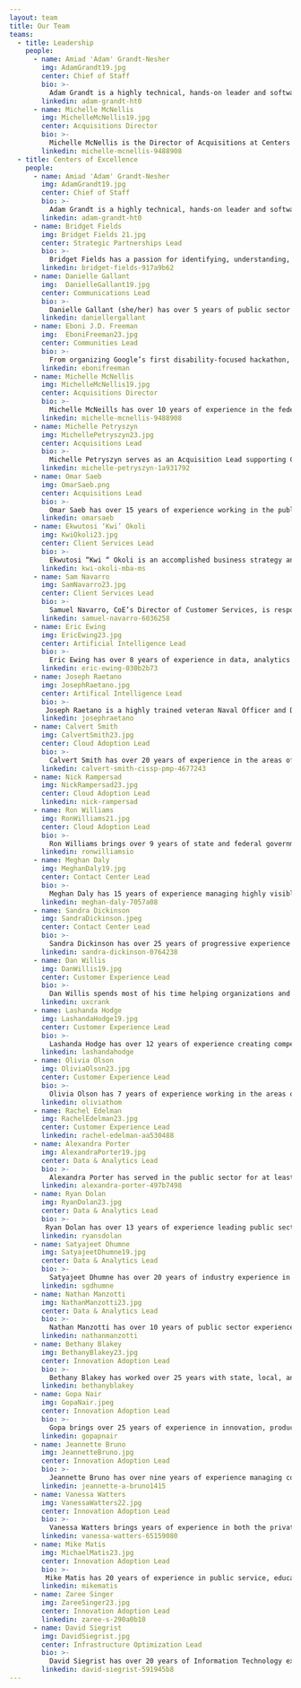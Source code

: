 ```yaml
---
layout: team
title: Our Team
teams:
  - title: Leadership
    people:
      - name: Amiad 'Adam' Grandt-Nesher
        img: AdamGrandt19.jpg
        center: Chief of Staff
        bio: >-
          Adam Grandt is a highly technical, hands-on leader and software architect with an agile skillset.  Grandt has a proven track record of effecting technological evolution to meet organizational needs. At the CoE Grandt leads the Cloud Adoption and Infrastructure Optimization Centers, while directing agency efforts to optimize IT infrastructure at an enterprise level. Grandt helps agencies plan lasting and resilient modernization efforts by introducing best practices in infrastructure architecture and systems development. Grandt’s projects have included the acquisition of modern mainframe hardware and the migration process of critical governmentwide applications.  Prior to joining the CoE, Grandt launched several financial technology companies and partnered with federal and local law enforcement agencies to build systems to reduce human trafficking and internet crimes against children. 
        linkedin: adam-grandt-ht0
      - name: Michelle McNellis
        img: MichelleMcNellis19.jpg
        center: Acquisitions Director 
        bio: >-
          Michelle McNellis is the Director of Acquisitions at Centers of Excellence (CoE) in GSA’s Technology Transformation Service. Michelle has over 15 years of experience of managing complex Information Technology acquisitions for the United States Government. In her current role, she is responsible for creating, implementing, and finding innovative solutions to help the government modernize their technology through acquisition strategies and procurement methodologies, with recognition of her work as FedScoop Top 50 Innovation of the Year Nominee. She leads a cross-functional team of highly-advanced technical and acquisition experts who have been recognized across the public and private sector as innovators in digital services. 
        linkedin: michelle-mcnellis-9488908 
  - title: Centers of Excellence
    people:
      - name: Amiad 'Adam' Grandt-Nesher
        img: AdamGrandt19.jpg
        center: Chief of Staff
        bio: >-
          Adam Grandt is a highly technical, hands-on leader and software architect with an agile skillset.  Grandt has a proven track record of effecting technological evolution to meet organizational needs. At the CoE Grandt leads the Cloud Adoption and Infrastructure Optimization Centers, while directing agency efforts to optimize IT infrastructure at an enterprise level. Grandt helps agencies plan lasting and resilient modernization efforts by introducing best practices in infrastructure architecture and systems development. Grandt’s projects have included the acquisition of modern mainframe hardware and the migration process of critical governmentwide applications.  Prior to joining the CoE, Grandt launched several financial technology companies and partnered with federal and local law enforcement agencies to build systems to reduce human trafficking and internet crimes against children. 
        linkedin: adam-grandt-ht0
      - name: Bridget Fields
        img: Bridget Fields 21.jpg
        center: Strategic Partnerships Lead        
        bio: >-
          Bridget Fields has a passion for identifying, understanding, and then developing solutions to challenges facing individual users and enterprises alike. Bringing more than 10 years of public sector experience to her role as the Director for Strategic Partnerships and Client Success, she supports federal agencies with their IT modernization efforts. She is driven to help teams achieve their organizational and professional missions by adopting the principles, products, and practices that have proven to be successful - as well as those that will be influential in the future. She is the recipient of the Special Act Award in 2018, 2022 and the Service to the Citizen award in 2021.  
        linkedin: bridget-fields-917a9b62
      - name: Danielle Gallant
        img:  DanielleGallant19.jpg
        center: Communications Lead
        bio: >-
          Danielle Gallant (she/her) has over 5 years of public sector experience supporting high visibility, government-wide programs. At the CoE, Gallant serves as a User Experience and Content Designer. Gallant manages the CoE website, supports UX strategy for other digital products, and supports digital communication initiatives.  Gallant engages with CoE experts and stakeholders to produce content and design that is innovative and meaningful. 
        linkedin: daniellergallant    
      - name: Eboni J.D. Freeman
        img:  EboniFreeman23.jpg
        center: Communities Lead 
        bio: >-
          From organizing Google’s first disability-focused hackathon, to expanding grant access for young artists across the Front Range, to amplifying the impact of 300+ grassroots nonprofits, Eboni J.D. Freeman is dedicated to the underestimated. Eboni launched her first startup - Ability Enabled - to create more inclusive working environments for People with Disabilities (PWDs). After co-publishing Ability Enabled's workplace inclusion guidebook, Eboni joined Google as a Solutions Consultant, Hackathon Organizer, and Accessibility Educator. With her days dedicated to service design, customer experience optimization, and product management, Eboni spent her nights founding her interdisciplinary practice - Wonder Stars of the Universe - encouraging creative tension as Vice Chair of the Boulder Art Commission, and motivating entrepreneurs as a Pitch Coach for the University of Colorado, Boulder. Before joining the COE, she served as Senior Director of Programs for an international entrepreneurship accelerator serving founders focused on UN Sustainable Development Goals.
        linkedin: ebonifreeman
      - name: Michelle McNellis
        img: MichelleMcNellis19.jpg
        center: Acquisitions Director 
        bio: >-
          Michelle McNeills has over 10 years of experience in the federal government. As the CoE Acquisition Lead, McNellis ensures that CoE procurement packages are compliant with Federal Acquisition Regulations and innovative in their acquisition approach. Prior to joining CoE, McNellis served as the Director of Acquisitions at TTS Solutions. McNellis led the very first procurements awarded by TTS and 18F including the TTS Bug Bounty program. McNellis has also served as an acquisition subject matter expert for GSA’s Public Buildings Service in GSA and the U.S. Coast Guard. 
        linkedin: michelle-mcnellis-9488908  
      - name: Michelle Petryszyn
        img: MichellePetryszyn23.jpg
        center: Acquisitions Lead 
        bio: >-
          Michelle Petryszyn serves as an Acquisition Lead supporting CoE’s partner agencies in implementing modern acquisition techniques to support their IT modernization efforts. Prior to joining CoE, Petryszyn held positions across GSA in TTS’ Office of Acquisition, FAS’ Office of Information Technology Category, and the Office of Travel, Transportation, and Logistics Category. Petryszyn has a Bachelor of Science degree in Finance from Pennsylvania State University. 
        linkedin: michelle-petryszyn-1a931792   
      - name: Omar Saeb
        img: OmarSaeb.png
        center: Acquisitions Lead
        bio: >-
          Omar Saeb has over 15 years of experience working in the public and private sectors with a background in managing complex contracts and program delivery. Within the CoE acquisitions team, Omar leads the technical assistance program supporting foreign technical assistance engagement in the area of public procurement and works with federal agencies on acquisition strategies and procurement methodologies. He also serves as a procurement expert on international technical assistance programs for the Department of Commerce Commercial Law Development Program. Prior to joining CoE, Omar was the Program Manager of the $50 Billion Alliant 2 Information Technology Government-Wide Acquisition Contract. He worked with a number of federal agencies and military commands on acquisition and contract formation strategies under Alliant 2. His federal career encompasses broad acquisition experience working as a warranted Senior Contracting Officer at The White House during the Obama Administration and in the Department of the Navy at the Naval Information Warfare Center Pacific. Prior to his Government service, Omar spent time in the financial sector working for domestic and international financial institutions. 
        linkedin: omarsaeb
      - name: Ekwutosi ‘Kwi’ Okoli
        img: KwiOkoli23.jpg
        center: Client Services Lead
        bio: >-
          Ekwutosi “Kwi “ Okoli is an accomplished business strategy and IT program management leader with over 17 years of experience leading cross-functional teams in  delivering modern IT systems, products and services which drive innovation and performance enhancement. Kwi has worked in both the private and public sector including Mercedes Benz USA, Humana and most recently the Texas Education Agency, where she managed software development initiatives for a state agency system supporting more than 5.3M students throughout the State of Texas. Kwi also partners actively with nonprofits in her community to teach project management skills to high school and university students. Kwi has an MBA from Fordham University and an MS in Global Management Systems from the Thunderbird School of Global Management. She is certified in agile and project management methodologies and holds ScrumMaster (SCM) and Project Management Professional (PMP) certifications.  
        linkedin: kwi-okoli-mba-ms
      - name: Sam Navarro
        img: SamNavarro23.jpg
        center: Client Services Lead
        bio: >-
          Samuel Navarro, CoE’s Director of Customer Services, is responsible for planning and implementing customer development strategies including the support of operational capabilities. Since 2014, Navarro has held positions across GSA including Wireless Mobility Program Manager, Contract Modifications Manager, and Contracting Officer Representative for the third largest network and telecommunications contract in the agency. Prior to joining CoE, Navarro served as the Director for GSA’s Customer Strategic Solutions Division (CSSD). He also held the position of Federal Agency Manager assisting agencies in modernizing their network infrastructure across the United States. 
        linkedin: samuel-navarro-6036258
      - name: Eric Ewing
        img: EricEwing23.jpg  
        center: Artificial Intelligence Lead
        bio: >-
          Eric Ewing has over 8 years of experience in data, analytics and artificial intelligence initiatives.  Eric has served as a senior advisor to multiple federal Chief Data Officers, providing leadership, guidance, and expertise into enterprise modernization initiatives. With the CoE, Ewing consolidates and organizes long and short term strategy for data and AI while leading initiatives for the management of data as a strategic asset. Prior to joining the CoE, Eric was a data scientist and senior consultant leading key analytics programs, AI research and development, and IT supply chain security initiatives with both private and public sector partners.
        linkedin: eric-ewing-030b2b73 
      - name: Joseph Raetano        
        img: JosephRaetano.jpg
        center: Artifical Intelligence Lead
        bio: >-
         Joseph Raetano is a highly trained veteran Naval Officer and Department of Energy researcher with research and development (R&D) innovation experience. Raetano has been consistently selected and trusted throughout his career to develop successful special technical programs. He has over 3 years of experience developing new programs in Artificial Intelligence/Machine Learning and over 15 years of offensive and defensive cyberspace R&D testing and operations experience. His skills have been utilized in concept development that set cyber vision, strategy, and implementation at the national and service level. He also has over 10 years of Explosive Ordnance Disposal experience. Raetano’s career is supported by a MS Computer Science and Ph.D. candidacy in Computer Science focusing on Edge Artificial Intelligence. 
        linkedin: josephraetano
      - name: Calvert Smith
        img: CalvertSmith23.jpg
        center: Cloud Adoption Lead
        bio: >-
          Calvert Smith has over 20 years of experience in the areas of tech innovation, cloud computing, application development, website management, business intelligence, project management, and vendor/contract management. At the CoE, Smith assists in IT modernization Cloud Adoption efforts with agencies across the federal government. His projects include analyzing current systems and applications to provide recommendations for planning cloud migration; and implementing cloud governance models incorporating best practices from both government and commercial areas that allow strategic oversight of cloud programs. Smith has recently been awarded the Discovery and Innovation in Government IT Award for Open Data Initiatives within the public sector.
        linkedin: calvert-smith-cissp-pmp-4677243     
      - name: Nick Rampersad
        img: NickRampersad23.jpg
        center: Cloud Adoption Lead
        linkedin: nick-rampersad
      - name: Ron Williams
        img: RonWilliams21.jpg
        center: Cloud Adoption Lead
        bio: >-
          Ron Williams brings over 9 years of state and federal government experience to his role as Cloud Adoption Lead. Williams supports federal agencies with adoption of modern cloud native DevOps and Security practices. Williams helps partners identify and overcome challenges faced when transitioning to cloud services. Previously, Williams served as the Deputy Director for Cloud.gov, and the Director of IT for USDA Communications working on USDA.gov, ChooseMyPlate.gov, Farmers.gov, other public facing websites. As an open-source advocate, Ron focuses on deploying disruptive technologies within public sector institutions to improve services provided to the general public.
        linkedin: ronwilliamsio      
      - name: Meghan Daly
        img: MeghanDaly19.jpg
        center: Contact Center Lead
        bio: >-
          Meghan Daly has 15 years of experience managing highly visible projects in the federal government, with 10 years at GSA. With the CoE, focused on Contact Centers and Customer Experience, Daly’s projects include strategizing with senior leaders to identify clear key priorities and opportunities to modernize IT, performing research on available intelligent systems solutions to enable robotic process automation (RPA), artificial intelligence (AI) and other intelligent systems, and overseeing IT modernization projects at the United States Departments of Agriculture (USDA) and Housing and Urban Development (HUD). Daly has led IT Modernization projects and initiatives valued at $80M at three federal agencies.  
        linkedin: meghan-daly-7057a08
      - name: Sandra Dickinson
        img: SandraDickinson.jpeg
        center: Contact Center Lead
        bio: >-
          Sandra Dickinson has over 25 years of progressive experience in the contact center/operations field including over 17 years of corporate-level responsibilities. With the CoE, Dickinson leads team efforts to modernize contact centers at partner agencies, including the implementation phases for OneUSDA Contact Center. Dickinson engages with partner agency stakeholders and collaborate to determine best practices for contact center infrastructure, staffing, and technology implementation.
        linkedin: sandra-dickinson-0764238
      - name: Dan Willis
        img: DanWillis19.jpg
        center: Customer Experience Lead
        bio: >-
          Dan Willis spends most of his time helping organizations and their leaders define and address the critical needs of their most important customers. Willis has provided leadership and innovative solutions in the government, commercial, and nonprofit sectors. Willis is an expert in design, design management, DesignOps, user-centered product development, user research, and facilitation. Willis has given talks and run workshops at local, national, and international conferences including South by Southwest, UX Australia, and EuroIA. Willis is the co-author and illustrator of Designing the Conversation: Techniques for Successful Facilitation (New Riders, 2013). 
        linkedin: uxcrank
      - name: Lashanda Hodge
        img: LashandaHodge19.jpg
        center: Customer Experience Lead
        bio: >-
          Lashanda Hodge has over 12 years of experience creating compelling experiences in a variety of industries for customers and employees. Hodge guides organizations to solutions using a holistic and human-centered approach, infusing user insights and creativity.  With the CoE, Hodge works with the Joint Artificial Intelligence Agency (JAIC) to establish a customer experience baseline that can be tested and improved as JAIC matures.  Hodge is also helping to modernize business processes to ensure an effective customer experience throughout the customer lifecycle at JAIC.  
        linkedin: lashandahodge
      - name: Olivia Olson
        img: OliviaOlson23.jpg
        center: Customer Experience Lead
        bio: >-
          Olivia Olson has 7 years of experience working in the areas of public participation, information literacy, additive manufacturing, affective behavior change, and healthcare. She has a background in cognitive science, human-computer interactions, service and experience design, strategy, design thinking, and workshop facilitation. At the CoE, Olivia is working with agencies to define and deliver on their customer experience and service delivery using human centered design methodologies and empirical customer research.   
        linkedin: oliviathom
      - name: Rachel Edelman
        img: RachelEdelman23.jpg
        center: Customer Experience Lead
        linkedin: rachel-edelman-aa530488    
      - name: Alexandra Porter
        img: AlexandraPorter19.jpg
        center: Data & Analytics Lead
        bio: >-
          Alexandra Porter has served in the public sector for at least 8 years, working with various government agencies. At the Data and Analytics Center with the Centers of Excellence, she enhances data maturity across the federal government through the development of a strong, tailored data strategy. Alexandra has also conducted assessments of the Office of Personnel Management data environment, addressed gaps and provided recommendations for improvements and enhancement opportunities.
        linkedin: alexandra-porter-497b7498
      - name: Ryan Dolan        
        img: RyanDolan23.jpg
        center: Data & Analytics Lead
        bio: >-
         Ryan Dolan has over 13 years of experience leading public sector data visualization, business intelligence and data modernization initiatives.  Prior to joining CoE, Ryan served as a data scientist for the U.S. Department of Justice, Civil Rights Division and as the data visualization lead for the U.S. Census Bureau.  Additionally, Ryan is an adjunct professor teaching machine learning and data visualization to graduate students seeking their MSBA. At the Data and Analytics CoE, Ryan works closely with partner organizations to identify challenges, develop solutions, and share best practices among all stakeholders. 
        linkedin: ryansdolan
      - name: Satyajeet Dhumne
        img: SatyajeetDhumne19.jpg
        center: Data & Analytics Lead
        bio: >-
          Satyajeet Dhumne has over 20 years of industry experience in Business Intelligence, Analytics, and Data Management. In his previous roles at Fannie Mae, Verizon, Deloitte and Sprint/Nextel Dhumne transformed organizational capabilities enabling data driven decision making and maturing analytics practices. As a CoE Data and Analytics Director he has led a large-scale implementation for the U.S. Department of Agriculture, building Data Visualization capabilities and Analytics capacity. He also led the development of Data and Analytics strategy and implementation plan for the Consumer Product Safety Commision. Currently Dhumne is leading a large-scale implementation for Housing and Urban Development where he is responsible for building Data Visualization, Advanced Analytics, and Office of the Chief Data Officer capabilities. Satyajeet specializes in Data and Analytics Strategy, Technology Portfolio Management, Data Management and Technical Program Management. 
        linkedin: sgdhumne              
      - name: Nathan Manzotti
        img: NathanManzotti23.jpg  
        center: Data & Analytics Lead
        bio: >-
          Nathan Manzotti has over 10 years of public sector experience. Manzotti has a proven track record of breaking down organizational silos, using digital solutions to reduce manual workloads, and enabling better data driven decision making. Prior to joining CoE Manzotti’s worked with the U.S. Customs and Border Protection modernizing legacy reporting systems and overseeing feature development on systems used by the Office of Field Operations for official statistical reporting. As part of the Data & Analytics CoE Nathan will work closely with partner agencies to improve data lifecycle management and data governance best practices.        
        linkedin: nathanmanzotti   
      - name: Bethany Blakey
        img: BethanyBlakey23.jpg
        center: Innovation Adoption Lead
        bio: >-
          Bethany Blakey has worked over 25 years with state, local, and federal governments, instituting intrapreneurial practices with leaders and surge teams to modernize management, improve programs and services, and transform government programs. As the Chief Modernization Strategist, Blakey leads the human aspect of modernization by leveraging her unique talent model that helps employees, managers, and leaders maximize their best role in driving transformation. Blakey’s multi-faceted service catalog includes evidence-based capability-building and culture-shifting interventions. From Governing Magazine’s Best Practices list during her local government days to the Harvard Ash Center Top 25 Innovations in Government list during her federal government days, Blakey is recognized for creative problem-solving that engages the talents and motivations of citizens and its supporting workforce.  
        linkedin: bethanyblakey   
      - name: Gopa Nair
        img: GopaNair.jpeg
        center: Innovation Adoption Lead
        bio: >-
          Gopa brings over 25 years of experience in innovation, product management, change management, automation, and digital transformation. Nair is skilled at leveraging technical and operational capabilities to re-engineer, re-invent and optimize processes to yield the highest efficiencies and cost benefits. Nair is a change agent and transformation leader who understands the unmet needs of the customer and employees and utilizes tools of design thinking, agile, and lean methodology to create the desired organizational transformation. Before joining GSA, he held various roles at Capital One which gave him strong expertise in product management, leadership, employee culture, and process improvements. Gopa shares his expertise by providing entrepreneurship training to small businesses through a local non-profit. Gopa also loves to speak about Innovation, Change Management and Organizational Transformation. 
        linkedin: gopapnair          
      - name: Jeannette Bruno
        img: JeannetteBruno.jpg
        center: Innovation Adoption Lead
        bio: >-
          Jeannette Bruno has over nine years of experience managing complex projects, conducting program evaluations, and supporting change management initiatives in the public and non-profit sectors. As Director of Projects at the City of Philadelphia, she led process improvement, change management, and digital transformation projects to promote efficiency in government. She managed a team responsible for building a universal benefits portal and partnered with an agency to implement new program metrics. Bruno is passionate about centering change at the intersection of people, process, and technology. She is a skilled relationship manager with a track record of building trust with key stakeholders to achieve project goals. As a qualitative researcher, Bruno managed evaluations for the Wallace Foundation, the Boys and Girls Clubs of America, the Wharton School, and Fabretto Children’s Foundation. She is a graduate of Next Generation Consulting’s 2018 Futurist cohort and embeds the principles of strategic foresight into her work.
        linkedin: jeannette-a-bruno1415
      - name: Vanessa Watters
        img: VanessaWatters22.jpg
        center: Innovation Adoption Lead
        bio: >-
          Vanessa Watters brings years of experience in both the private and public health care sectors to her role as an Innovation Adoption Lead at CoE.  Her federal experience includes leadership roles in quality improvement, performance management, strategic planning and succession planning with the Department of Health and Human Services.  As an expert problem solver, she successfully navigates intrapreneurial practices, problem exploration and solution design.  She is skilled in peer-to-peer facilitation and enjoys helping teams apply innovative practices and adopt technologies that modernize their day-to-day work. In addition to her education and experience, she holds certification in Project Management.
        linkedin: vanessa-watters-65159080    
      - name: Mike Matis
        img: MichaelMatis23.jpg
        center: Innovation Adoption Lead
        bio: >-
         Mike Matis has 20 years of experience in public service, education, and IT. His specialties include adult learning strategy, accessibility, and digital content development. He holds a Phd in Public Policy & Education Leadership which allowed him to hone his qualitative and quantitative research skills. Professionally, he has 15 years of experience as an IT professional in Maine's Public Higher Education system. Prior to joining CoE, Mike served as a Learning Designer where he directed his institution’s transition to a new online course platform, helped faculty retrofit their courses to be taught online, coached them in inclusive teaching practices, and designed faculty development programs on the use of technology in teaching, course design, and assessment.
        linkedin: mikematis  
      - name: Zaree Singer
        img: ZareeSinger23.jpg
        center: Innovation Adoption Lead
        linkedin: zaree-s-290a0b10 
      - name: David Siegrist
        img: DavidSiegrist.jpg
        center: Infrastructure Optimization Lead        
        bio: >-
          David Siegrist has over 20 years of Information Technology experience. Prior to joining CoE, Siegrist worked at the Department of Veterans Affairs (VA) providing telecommunications, cloud computing, data center modernization, and cyber security expertise. Siegrist served as a Senior Subject Matter Expert to the Deputy Assistant Secretary for Veterans Affairs on cloud modernization and cyber security.  He was the National Capital Area Service Line Director supporting Washington D.C headquarters including the White House / VA National Contact Center of Excellence and Disaster Recovery Data Centers. Siegrist served as a Senior Solutions Architect and Program Manager for the VA Enterprise Infrastructure Solutions Office.  Siegrist also worked at the Department of State as a Senior Network Engineer/ Security and Telecommunications Engineer supporting the Diplomatic Mission and National Security initiatives.  Siegrist is an Army Veteran who served with the 2-43rd Air Defense Artillery Brigade Providing tactical frontline support. 
        linkedin: david-siegrist-591945b8             
---
```

